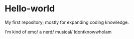 # Hello-world
My first repository; mostly for expanding coding knowledge.

I'm kind of emo/ a nerd/ musical/ IdontknowwhoIam
